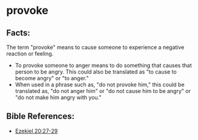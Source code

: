 # provoke #

## Facts: ##

The term "provoke" means to cause someone to experience a negative reaction or feeling.

* To provoke someone to anger means to do something that causes that person to be angry. This could also be translated as "to cause to become angry" or "to anger."
* When used in a phrase such as, "do not provoke him," this could be translated as, "do not anger him" or "do not cause him to be angry" or "do not make him angry with you."



## Bible References: ##

* [Ezekiel 20:27-29](en/tn/ezk/help/20/27)